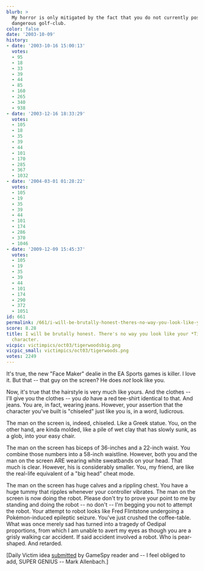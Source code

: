 ```yaml
---
blurb: >
  My horror is only mitigated by the fact that you do not currently possess a large,
  dangerous golf-club.
color: false
date: '2003-10-09'
history:
- date: '2003-10-16 15:00:13'
  votes:
  - 95
  - 18
  - 33
  - 39
  - 44
  - 85
  - 160
  - 265
  - 340
  - 938
- date: '2003-12-16 18:33:29'
  votes:
  - 105
  - 18
  - 35
  - 39
  - 44
  - 101
  - 170
  - 285
  - 367
  - 1032
- date: '2004-03-01 01:28:22'
  votes:
  - 105
  - 19
  - 35
  - 39
  - 44
  - 101
  - 174
  - 286
  - 370
  - 1046
- date: '2009-12-09 15:45:37'
  votes:
  - 105
  - 19
  - 35
  - 39
  - 44
  - 101
  - 174
  - 290
  - 372
  - 1051
id: 661
permalink: /661/i-will-be-brutally-honest-theres-no-way-you-look-like-your-tiger-woods-2004-character/
score: 8.28
title: I will be brutally honest. There's no way you look like your *Tiger Woods 2004*
  character.
vicpic: victimpics/oct03/tigerwoodsbig.png
vicpic_small: victimpics/oct03/tigerwoods.png
votes: 2249
---
```


It's true, the new "Face Maker" dealie in the EA Sports games is killer.
I love it. But that -- that guy on the screen? He does *not* look like
you.

Now, it's true that the hairstyle is very much like yours. And the
clothes -- I'll give you the clothes -- you *do* have a red tee-shirt
identical to that. And jeans. You are, in fact, wearing jeans. However,
your assertion that the character you've built is "chiseled" just like
you is, in a word, ludicrous.

The man on the screen is, indeed, chiseled. Like a Greek statue. You, on
the other hand, are kinda molded, like a pile of wet clay that has
slowly sunk, as a glob, into your easy chair.

The man on the screen has biceps of 36-inches and a 22-inch waist. You
combine those numbers into a 58-inch waistline. However, both you and
the man on the screen ARE wearing white sweatbands on your head. That
much is clear. However, his is considerably smaller. You, my friend, are
like the real-life equivalent of a "big head" cheat mode.

The man on the screen has huge calves and a rippling chest. You have a
huge tummy that ripples whenever your controller vibrates. The man on
the screen is now doing the robot. Please don't try to prove your point
to me by standing and doing the robot -- no don't -- I'm begging you not
to attempt the robot. Your attempt to robot looks like Fred Flintstone
undergoing a Pokémon-induced epileptic seizure. You've just crushed the
coffee-table. What was once merely sad has turned into a tragedy of
Oedipal proportions, from which I am unable to avert my eyes as though
you are a grisly walking car accident. If said accident involved a
robot. Who is pear-shaped. And retarded.

\[Daily Victim idea
[submitted](https://web.archive.org/web/20031009000000/http://feedback.gamespy.com/)
by GameSpy reader and -- I feel obliged to add, SUPER GENIUS -- Mark
Allenbach.\]